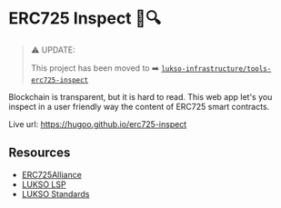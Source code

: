 # ERC725 Inspect 📝🔍


> ⚠️ UPDATE:
> 
> This project has been moved to ➡️ [`lukso-infrastructure/tools-erc725-inspect`](https://github.com/lukso-network/tools-erc725-inspect/actions)

Blockchain is transparent, but it is hard to read. This web app let's you inspect in a user friendly way the content of ERC725 smart contracts.

Live url: <https://hugoo.github.io/erc725-inspect>

## Resources

- [ERC725Alliance](https://erc725alliance.org/)
- [LUKSO LSP](https://github.com/lukso-network/LIPs/tree/master/LSPs)
- [LUKSO Standards](https://docs.lukso.tech/standards/introduction)
